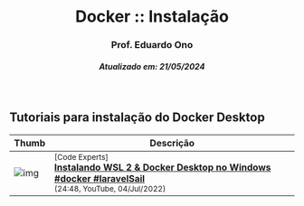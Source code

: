 <h1 align="center">Docker :: Instalação</h1>
<h3 align="center">Prof. Eduardo Ono</h3>
<h5 align="center">Atualizado em: 21/05/2024</h5>

&nbsp;

## Tutoriais para instalação do Docker Desktop

| Thumb | Descrição |
| --- | --- |
| ![img](https://img.youtube.com/vi/6gZEshzFdQc/default.jpg) | <sup>[Code Experts]</sup><br>[__Instalando WSL 2 & Docker Desktop no Windows #docker #laravelSail__](https://www.youtube.com/watch?v=6gZEshzFdQc)<br><sub>(24:48, YouTube, 04/Jul/2022)</sub> |

&nbsp;

